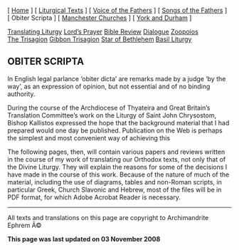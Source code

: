 \[ [Home](index.md) \] \[ [Liturgical Texts](liturgic.md) \] \[ [Voice of the Fathers](voiceof.md) \] \[ [Songs of the Fathers](songsof.md) \] \[ Obiter Scripta \] \[ [Manchester Churches](manchester_churches.md) \] \[ [York and Durham](york_and_durham.md) \]

[Translating Liturgy](translating_liturgy.md)
[Lord’s Prayer](lord%27s_prayer.md)
[Bible Review](bible_review.md)
[Dialogue](dialogue.md)
[Zoopoios](zoopoios.md)
[The Trisagion](the_trisagion.md)
[Gibbon Trisagion](gibbon_trisagion.md)
[Star of Bethlehem](Star%20of%20Bethlehem.md)
[Basil Liturgy](basil_liturgy.md)

OBITER SCRIPTA
--------------

In English legal parlance ‘obiter dicta’ are remarks made by a judge ‘by the way’, as an expression of opinion, but not essential and of no binding authority.

During the course of the Archdiocese of Thyateira and Great Britain’s Translation Committee’s work on the Liturgy of Saint John Chrysostom, Bishop Kallistos expressed the hope that the background material that I had prepared would one day be published. Publication on the Web is perhaps the simplest and most convenient way of achieving this 

The following pages, then, will contain various papers and reviews written in the course of my work of translating our Orthodox texts, not only that of the Divine Liturgy. They will explain the reasons for some of the decisions I have made in the course of this work. Because of the nature of much of the material, including the use of diagrams, tables and non-Roman scripts, in particular Greek, Church Slavonic and Hebrew, most of the files will be in PDF format, for which Adobe Acrobat Reader is necessary. 

------------------------------------------------------------------------

All texts and translations on this page are copyright to
Archimandrite Ephrem Â©

**This page was last updated on 03 November 2008**
